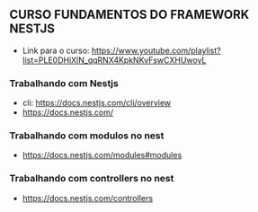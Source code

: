 ## CURSO FUNDAMENTOS DO FRAMEWORK NESTJS
- Link para o curso: https://www.youtube.com/playlist?list=PLE0DHiXlN_qqRNX4KpkNKvFswCXHUwoyL

### Trabalhando com Nestjs
- cli: https://docs.nestjs.com/cli/overview
- https://docs.nestjs.com/

### Trabalhando com modulos no nest
- https://docs.nestjs.com/modules#modules

### Trabalhando com controllers no nest
- https://docs.nestjs.com/controllers